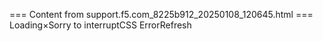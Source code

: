 === Content from support.f5.com_8225b912_20250108_120645.html ===
Loading×Sorry to interruptCSS ErrorRefresh
